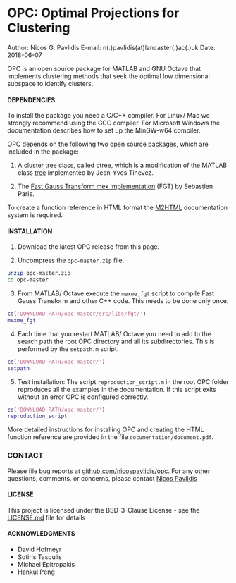 OPC: Optimal Projections for Clustering
=====================


Author: Nicos G. Pavlidis
E-mail: n(.)pavlidis(at)lancaster(.)ac(.)uk
Date:     2018-06-07

OPC is an open source package for MATLAB and GNU Octave that implements
clustering methods that seek the optimal low dimensional subspace to identify
clusters.


#### DEPENDENCIES

To install the package you need a C/C++ compiler. For Linux/ Mac we strongly
recommend using the GCC compiler. For Microsoft Windows the documentation
describes how to set up the MinGW-w64 compiler.

OPC depends on the following two open source packages, which are included in the package:

1. A cluster tree class, called ctree, which is a modification of the MATLAB class [tree](https://tinevez.github.io/matlab-tree/)
implemented by Jean-Yves Tinevez.

2. The [Fast Gauss Transform mex implementation](https://uk.mathworks.com/matlabcentral/fileexchange/17438-fast-gaussian-transform-mex-implementation?focused=5194134&tab=example)
(FGT) by Sebastien Paris.

To create a function reference in HTML format the 
[M2HTML](https://github.com/pdollar/toolbox/tree/master/external/m2html)
documentation system is required.

#### INSTALLATION

1. Download the latest OPC release from this page.

2. Uncompress the `opc-master.zip` file.

``` bash
unzip opc-master.zip
cd opc-master
```

3. From MATLAB/ Octave execute the `mexme_fgt` script to compile Fast Gauss Transform and other C++ code. This needs to be done
only once.

``` matlab
cd('DOWNLOAD-PATH/opc-master/src/libs/fgt/')
mexme_fgt
```

4. Each time that you restart MATLAB/ Octave you need to add to the search path the root OPC directory and all its subdirectories.
This is performed by the `setpath.m` script.

``` matlab
cd('DOWNLOAD-PATH/opc-master/')
setpath
```

5. Test installation: The script `reproduction_script.m` 
in the root OPC folder reproduces all the examples in the documentation. If this script
exits without an error OPC is configured correctly.

``` matlab
cd('DOWNLOAD-PATH/opc-master/')
reproduction_script
```

More detailed instructions for installing OPC and creating the HTML function reference
are provided in the file `documentation/document.pdf`.

### CONTACT

Please file bug reports at [github.com/nicospavlidis/opc](https://github.com/nicospavlidis/opc/).
For any other questions, comments, or concerns, please contact [Nicos Pavlidis](http://www.lancaster.ac.uk/lums/people/nicos-pavlidis/)

#### LICENSE

This project is licensed under the BSD-3-Clause License - see the [LICENSE.md](LICENSE.md) file for details

#### ACKNOWLEDGMENTS

* David Hofmeyr
* Sotiris Tasoulis
* Michael Epitropakis
* Hankui Peng
